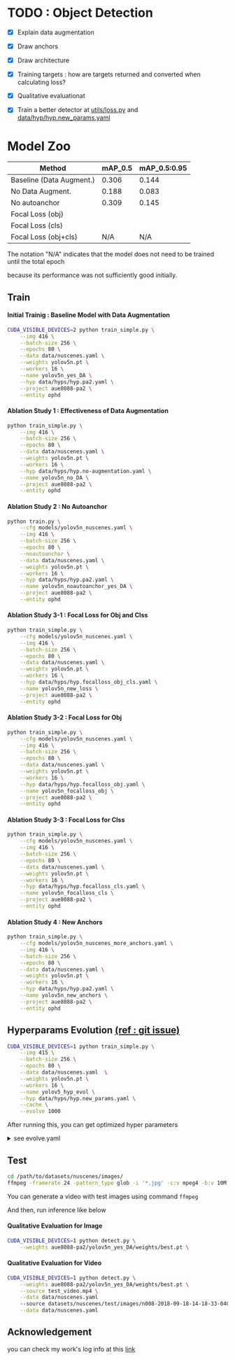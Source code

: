 # TODO : Object Detection

- [x] Explain data augmentation​
- [x] Draw anchors​ 
- [x] Draw architecture​ 
- [x] Training targets​ : how are targets returned and converted when calculating loss? 
- [x] Qualitative evaluation​ at []()
- [x] Train a better detector ​at [utils/loss.py]() and [data/hyp/hyp.new_params.yaml]()


# Model Zoo
|Method|mAP_0.5|mAP_0.5:0.95|
|------|---|---|
|Baseline (Data Augment.)|0.306|0.144|
|No Data Augment.|0.188|0.083|
|No autoanchor|0.309|0.145|
|Focal Loss (obj)|||
|Focal Loss (cls)|||
|Focal Loss (obj+cls)|N/A|N/A|

The notation "N/A" indicates that the model does not need to be trained until the total epoch

because its performance was not sufficiently good initially.

## Train
#### Initial Trainig : Baseline Model with Data Augmentation 

```bash
CUDA_VISIBLE_DEVICES=2 python train_simple.py \
    --img 416 \
    --batch-size 256 \
    --epochs 80 \
    --data data/nuscenes.yaml \
    --weights yolov5n.pt \
    --workers 16 \
    --name yolov5n_yes_DA \
    --hyp data/hyps/hyp.pa2.yaml \
    --project aue8088-pa2 \
    --entity ophd
```

#### Ablation Study 1 : Effectiveness of Data Augmentation
```bash
python train_simple.py \
    --img 416 \
    --batch-size 256 \
    --epochs 80 \
    --data data/nuscenes.yaml \
    --weights yolov5n.pt \
    --workers 16 \
    --hyp data/hyps/hyp.no-augmentation.yaml \
    --name yolov5n_no_DA \
    --project aue8088-pa2 \
    --entity ophd
```

#### Ablation Study 2 : No Autoanchor
```bash
python train.py \
    --cfg models/yolov5n_nuscenes.yaml \
    --img 416 \
    --batch-size 256 \
    --epochs 80 \
    --noautoanchor \
    --data data/nuscenes.yaml \
    --weights yolov5n.pt \
    --workers 16 \
    --hyp data/hyps/hyp.pa2.yaml \
    --name yolov5n_noautoanchor_yes_DA \
    --project aue8088-pa2 \
    --entity ophd

```
#### Ablation Study 3-1 : Focal Loss for Obj and Clss  
```bash
python train_simple.py \
    --cfg models/yolov5n_nuscenes.yaml \
    --img 416 \
    --batch-size 256 \
    --epochs 80 \
    --data data/nuscenes.yaml \
    --weights yolov5n.pt \
    --workers 16 \
    --hyp data/hyps/hyp.focalloss_obj_cls.yaml \
    --name yolov5n_new_loss \
    --project aue8088-pa2 \
    --entity ophd

```
#### Ablation Study 3-2 : Focal Loss for Obj 
```bash
python train_simple.py \
    --cfg models/yolov5n_nuscenes.yaml \
    --img 416 \
    --batch-size 256 \
    --epochs 80 \
    --data data/nuscenes.yaml \
    --weights yolov5n.pt \
    --workers 16 \
    --hyp data/hyps/hyp.focalloss_obj.yaml \
    --name yolov5n_focalloss_obj \
    --project aue8088-pa2 \
    --entity ophd

```
#### Ablation Study 3-3 : Focal Loss for Clss  
```bash
python train_simple.py \
    --cfg models/yolov5n_nuscenes.yaml \
    --img 416 \
    --batch-size 256 \
    --epochs 80 \
    --data data/nuscenes.yaml \
    --weights yolov5n.pt \
    --workers 16 \
    --hyp data/hyps/hyp.focalloss_cls.yaml \
    --name yolov5n_focalloss_cls \
    --project aue8088-pa2 \
    --entity ophd
```

#### Ablation Study 4 : New Anchors 
```bash
python train_simple.py \
    --cfg models/yolov5n_nuscenes_more_anchors.yaml \
    --img 416 \
    --batch-size 256 \
    --epochs 80 \
    --data data/nuscenes.yaml \
    --weights yolov5n.pt \
    --workers 16 \
    --hyp data/hyps/hyp.pa2.yaml \
    --name yolov5n_new_anchors \
    --project aue8088-pa2 \
    --entity ophd
```


## Hyperparams Evolution [(ref : git issue)](https://github.com/ultralytics/yolov5/issues/607)
```bash
CUDA_VISIBLE_DEVICES=1 python train_simple.py \
    --img 415 \
    --batch-size 256 \
    --epochs 80 \
    --data data/nuscenes.yaml  \
    --weights yolov5n.pt \
    --workers 16 \
    --name yolov5_hyp_evol \
    --hyp data/hyps/hyp.new_params.yaml \
    --cache \
    --evolve 1000
```

After running this, you can get optimized hyper parameters

<details>
<summary>see evolve.yaml</summary>
<div markdown="1">

```yaml
evolve:
  metrics/precision: 0.33169
  metrics/recall: 0.16491
  metrics/mAP_0.5: 0.15665
  metrics/mAP_0.5:0.95: 0.063981
  val/box_loss: 0.089153
  val/obj_loss: 0.080776
  val/cls_loss: 0.048903
  lr0: 0.01
  lrf: 0.01
  momentum: 0.937
  weight_decay: 0.0005
  warmup_epochs: 3
  warmup_momentum: 0.8
  warmup_bias_lr: 0.1
  box: 0.05
  cls: 0.5
  cls_pw: 1
  obj: 1
  obj_pw: 1
  iou_t: 0.2
  anchor_t: 4
  fl_gamma: 0
  hsv_h: 0
  hsv_s: 0
  hsv_v: 0
  degrees: 0
  translate: 0
  scale: 0
  shear: 0
  perspective: 0
  flipud: 0
  fliplr: 0
  mosaic: 0
  mixup: 0
  copy_paste: 0
  anchors: 3
```

</div>
</details>



## Test
```bash
cd /path/to/datasets/nuscenes/images/
ffmpeg -framerate 24 -pattern_type glob -i '*.jpg' -c:v mpeg4 -b:v 10M -pix_fmt yuv420p output.mp4
```
You can generate a video with test images using command `ffmpeg`

And then, run inference like below 

#### Qualitative Evaluation for Image
```bash
CUDA_VISIBLE_DEVICES=1 python detect.py \
    --weights aue8088-pa2/yolov5n_yes_DA/weights/best.pt \
```

#### Qualitative Evaluation for Video
```bash
CUDA_VISIBLE_DEVICES=1 python detect.py \
    --weights aue8088-pa2/yolov5n_yes_DA/weights/best.pt \
    --source test_video.mp4 \
    --data data/nuscenes.yaml
    --source datasets/nuscenes/test/images/n008-2018-09-18-14-18-33-0400__CAM_FRONT__1537295250162404.jpg \
    --data data/nuscenes.yaml
```

## Acknowledgement
you can check my work's log info at this [link](https://wandb.ai/ophd/aue8088-pa2?nw=nwuserophd) 

